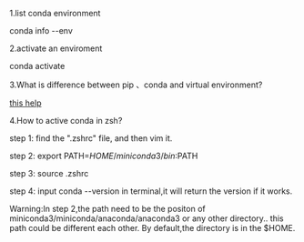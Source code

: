 1.list conda environment

  conda info --env

2.activate an enviroment

  conda activate <python-environment-name>

3.What is difference between pip 、conda and virtual environment?

  [this help](https://docs.conda.io/projects/conda/en/latest/commands.html#conda-vs-pip-vs-virtualenv-commands)

4.How to active conda in zsh?

  step 1: find the ".zshrc" file, and then vim it.

  step 2: export PATH=$HOME/miniconda3/bin:$PATH

  step 3: source .zshrc

  step 4: input conda --version in terminal,it will return the version if it works.

  Warning:In step 2,the path need to be the positon of miniconda3/miniconda/anaconda/anaconda3 or any other directory..
	  this path could be different each other. By default,the directory is in the $HOME.
